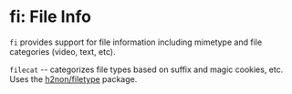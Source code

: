 # fi: File Info

`fi` provides support for file information including mimetype and file categories (video, text, etc).

`filecat` -- categorizes file types based on suffix and magic cookies, etc.  Uses the [h2non/filetype](https://github.com/h2non/filetype) package.

